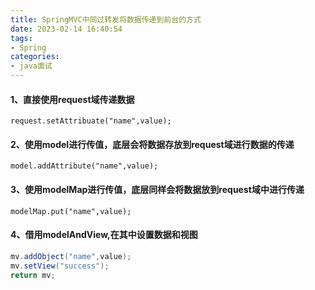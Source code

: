 ```yaml
---
title: SpringMVC中同过转发将数据传递到前台的方式
date: 2023-02-14 16:40:54
tags:
- Spring
categories:
- java面试
---
```

#### 1、直接使用request域传递数据
`request.setAttribuate("name",value);`
#### 2、使用model进行传值，底层会将数据存放到request域进行数据的传递
`model.addAttribute("name",value);`
#### 3、使用modelMap进行传值，底层同样会将数据放到request域中进行传递
`modelMap.put("name",value);`
#### 4、借用modelAndView,在其中设置数据和视图
```java
mv.addObject("name",value);
mv.setView("success");
return mv;
```